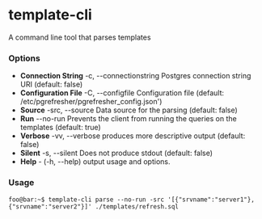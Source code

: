 # template-cli
A command line tool that parses templates

### Options

+ **Connection String** -c, --connectionstring <connectionstring> Postgres connection string URI (default: false)
+ **Configuration File** -C, --configfile <configfile> Configuration file (default: /etc/pgrefresher/pgrefresher_config.json')
+ **Source** -src, --source <source> Data source for the parsing (default: false)
+ **Run** --no-run Prevents the client from running the queries on the templates (default: true)
+ **Verbose** -vv, --verbose produces more descriptive output (default: false)
+ **Silent** -s, --silent Does not produce stdout (default: false)
+ **Help** - (-h, --help) output usage and options.

### Usage
```console
foo@bar:~$ template-cli parse --no-run -src '[{"srvname":"server1"}, {"srvname":"server2"}]' ./templates/refresh.sql
```